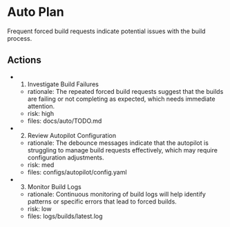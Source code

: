 # Auto Plan

Frequent forced build requests indicate potential issues with the build process.

## Actions
- 1. Investigate Build Failures
  - rationale: The repeated forced build requests suggest that the builds are failing or not completing as expected, which needs immediate attention.
  - risk: high
  - files: docs/auto/TODO.md
- 2. Review Autopilot Configuration
  - rationale: The debounce messages indicate that the autopilot is struggling to manage build requests effectively, which may require configuration adjustments.
  - risk: med
  - files: configs/autopilot/config.yaml
- 3. Monitor Build Logs
  - rationale: Continuous monitoring of build logs will help identify patterns or specific errors that lead to forced builds.
  - risk: low
  - files: logs/builds/latest.log